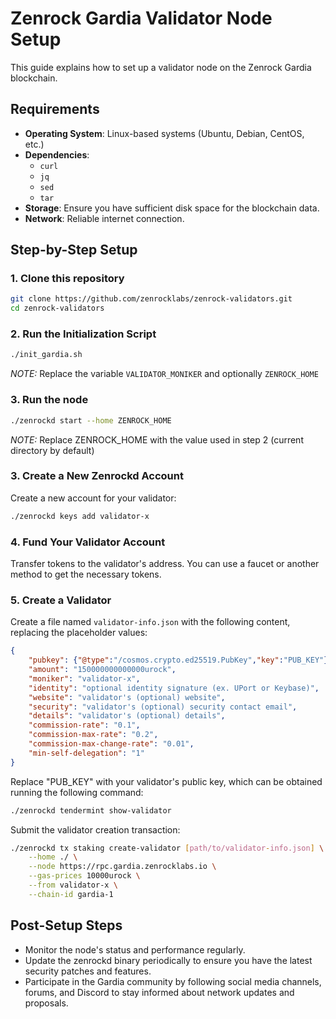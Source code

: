 # Zenrock Gardia Validator Node Setup

This guide explains how to set up a validator node on the Zenrock Gardia blockchain.

## Requirements

- **Operating System**: Linux-based systems (Ubuntu, Debian, CentOS, etc.)
- **Dependencies**:
  - `curl`
  - `jq`
  - `sed`
  - `tar`
- **Storage**: Ensure you have sufficient disk space for the blockchain data.
- **Network**: Reliable internet connection.

## Step-by-Step Setup

### 1. Clone this repository

``` sh
git clone https://github.com/zenrocklabs/zenrock-validators.git
cd zenrock-validators
```

### 2. Run the Initialization Script

``` sh
./init_gardia.sh
```

*NOTE:* Replace the variable `VALIDATOR_MONIKER` and optionally `ZENROCK_HOME`

### 3. Run the node

``` sh
./zenrockd start --home ZENROCK_HOME
```
*NOTE:* Replace ZENROCK_HOME with the value used in step 2 (current directory by default)

### 3. Create a New Zenrockd Account

Create a new account for your validator:

``` sh
./zenrockd keys add validator-x
```

### 4. Fund Your Validator Account

Transfer tokens to the validator's address. You can use a faucet or another method to get the necessary tokens.

### 5. Create a Validator

Create a file named `validator-info.json` with the following content, replacing the placeholder values:

``` json
{
    "pubkey": {"@type":"/cosmos.crypto.ed25519.PubKey","key":"PUB_KEY"},
    "amount": "150000000000000urock",
    "moniker": "validator-x",
    "identity": "optional identity signature (ex. UPort or Keybase)",
    "website": "validator's (optional) website",
    "security": "validator's (optional) security contact email",
    "details": "validator's (optional) details",
    "commission-rate": "0.1",
    "commission-max-rate": "0.2",
    "commission-max-change-rate": "0.01",
    "min-self-delegation": "1"
}

```

Replace "PUB_KEY" with your validator's public key, which can be obtained running the following command:

``` sh
./zenrockd tendermint show-validator
```


Submit the validator creation transaction:

``` sh
./zenrockd tx staking create-validator [path/to/validator-info.json] \
    --home ./ \
    --node https://rpc.gardia.zenrocklabs.io \
    --gas-prices 10000urock \
    --from validator-x \
    --chain-id gardia-1
```

## Post-Setup Steps

- Monitor the node's status and performance regularly.
- Update the zenrockd binary periodically to ensure you have the latest security patches and features.
- Participate in the Gardia community by following social media channels, forums, and Discord to stay informed about network updates and proposals.
